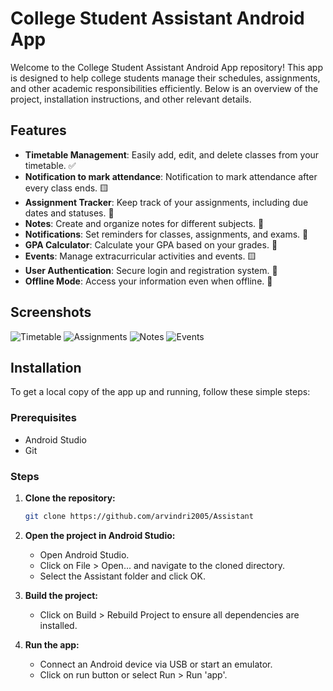 # College Student Assistant Android App

Welcome to the College Student Assistant Android App repository! This app is designed to help college students manage their schedules, assignments, and other academic responsibilities efficiently. Below is an overview of the project, installation instructions, and other relevant details.

## Features

- **Timetable Management**: Easily add, edit, and delete classes from your timetable. ✅
- **Notification to mark attendance**: Notification to mark attendance after every class ends. 🟨 
- **Assignment Tracker**: Keep track of your assignments, including due dates and statuses. 🔳
- **Notes**: Create and organize notes for different subjects. 🔳
- **Notifications**: Set reminders for classes, assignments, and exams. 🔳
- **GPA Calculator**: Calculate your GPA based on your grades. 🔳
- **Events**: Manage extracurricular activities and events. 🟨
- **User Authentication**: Secure login and registration system. 🔳
- **Offline Mode**: Access your information even when offline. 🔳

## Screenshots

![Timetable](screenshots/timetable.png)
![Assignments](screenshots/assignments.png)
![Notes](screenshots/notes.png)
![Events](screenshots/events.png)



## Installation

To get a local copy of the app up and running, follow these simple steps:

### Prerequisites

- Android Studio
- Git

### Steps

1. **Clone the repository:**
   ```sh
   git clone https://github.com/arvindri2005/Assistant

2. **Open the project in Android Studio:**
   
    - Open Android Studio.
    - Click on File > Open... and navigate to the cloned directory.
    - Select the Assistant folder and click OK.
      
3. **Build the project:**
    - Click on Build > Rebuild Project to ensure all dependencies are installed.
      
4. **Run the app:**
    - Connect an Android device via USB or start an emulator.
    - Click on run button or select Run > Run 'app'.
  

  
    
